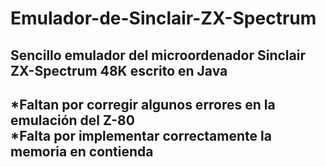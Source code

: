 # Emulador-de-Sinclair-ZX-Spectrum
Sencillo emulador del microordenador Sinclair ZX-Spectrum 48K escrito en Java
--------------------------------------------------------------
*Faltan por corregir algunos errores en la emulación del Z-80<br/>
*Falta por implementar correctamente la memoria en contienda<br/>
--------------------------------------------------------------
